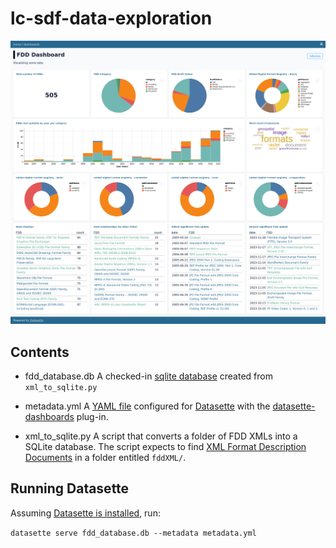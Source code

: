 # lc-sdf-data-exploration

![screenshot of datasette dashboard](dashboard.jpg)

## Contents

- fdd_database.db
A checked-in [sqlite database](https://www.sqlite.org/index.html) created from `xml_to_sqlite.py`

- metadata.yml
A [YAML file](https://yaml.org/) configured for [Datasette](https://datasette.io/) with the [datasette-dashboards](https://github.com/rclement/datasette-dashboards) plug-in.

- xml_to_sqlite.py
A script that converts a folder of FDD XMLs into a SQLite database. The script expects to find [XML Format Description Documents](https://www.loc.gov/preservation/digital/formats/fdd/fdd_xml_info.shtml) in a folder entitled `fddXML/`.

## Running Datasette

Assuming [Datasette is installed](https://docs.datasette.io/en/stable/installation.html), run:

`datasette serve fdd_database.db --metadata metadata.yml`
